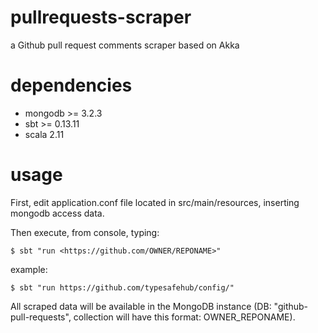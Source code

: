 # pullrequests-scraper
a Github pull request comments scraper based on Akka

# dependencies
- mongodb >= 3.2.3
- sbt >= 0.13.11
- scala 2.11

# usage

First, edit application.conf file located in src/main/resources, inserting mongodb access data.

Then execute, from console, typing:

    $ sbt "run <https://github.com/OWNER/REPONAME>"

example:

    $ sbt "run https://github.com/typesafehub/config/"


All scraped data will be available in the MongoDB instance (DB: "github-pull-requests", collection will have this format: OWNER_REPONAME).

